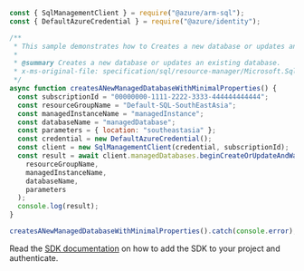 ```javascript
const { SqlManagementClient } = require("@azure/arm-sql");
const { DefaultAzureCredential } = require("@azure/identity");

/**
 * This sample demonstrates how to Creates a new database or updates an existing database.
 *
 * @summary Creates a new database or updates an existing database.
 * x-ms-original-file: specification/sql/resource-manager/Microsoft.Sql/preview/2020-11-01-preview/examples/ManagedDatabaseCreateMin.json
 */
async function createsANewManagedDatabaseWithMinimalProperties() {
  const subscriptionId = "00000000-1111-2222-3333-444444444444";
  const resourceGroupName = "Default-SQL-SouthEastAsia";
  const managedInstanceName = "managedInstance";
  const databaseName = "managedDatabase";
  const parameters = { location: "southeastasia" };
  const credential = new DefaultAzureCredential();
  const client = new SqlManagementClient(credential, subscriptionId);
  const result = await client.managedDatabases.beginCreateOrUpdateAndWait(
    resourceGroupName,
    managedInstanceName,
    databaseName,
    parameters
  );
  console.log(result);
}

createsANewManagedDatabaseWithMinimalProperties().catch(console.error);
```

Read the [SDK documentation](https://github.com/Azure/azure-sdk-for-js/blob/%40azure%2Farm-sql_9.0.1/sdk/sql/arm-sql/README.md) on how to add the SDK to your project and authenticate.
